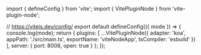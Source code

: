 import { defineConfig } from 'vite';
import { VitePluginNode } from 'vite-plugin-node';

// https://vitejs.dev/config/
export default defineConfig(({ mode }) => {
  console.log(mode);
  return {
    plugins: [
      ...VitePluginNode({
        adapter: 'koa',
        appPath: './src/main.ts',
        exportName: 'viteNodeApp',
        tsCompiler: 'esbuild'
      })
    ],
    server: {
      port: 8008,
      open: true
    }
  };
});
